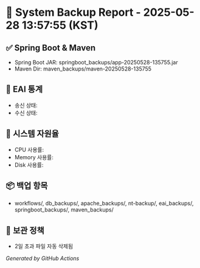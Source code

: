 # 🧾 System Backup Report - 2025-05-28 13:57:55 (KST)
## ✅ Spring Boot & Maven
- Spring Boot JAR: springboot_backups/app-20250528-135755.jar
- Maven Dir: maven_backups/maven-20250528-135755
## 🔄 EAI 통계
- 송신 상태: 
- 수신 상태: 
## 🧠 시스템 자원율
- CPU 사용률: 
- Memory 사용률: 
- Disk 사용률: 
## 📦 백업 항목
- workflows/, db_backups/, apache_backups/, nt-backup/, eai_backups/, springboot_backups/, maven_backups/
## 🧹 보관 정책
- 2일 초과 파일 자동 삭제됨

_Generated by GitHub Actions_
